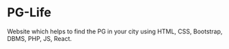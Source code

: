 # PG-Life
Website which helps to find the PG in your city using HTML, CSS, Bootstrap, DBMS, PHP, JS, React.
